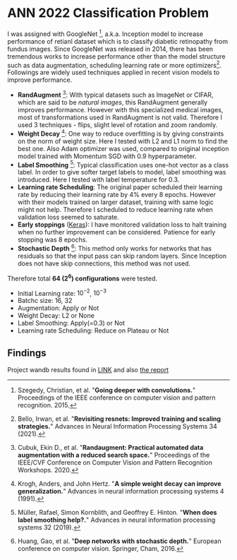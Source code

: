 # ANN 2022 Classification Problem

I was assigned with GoogleNet [^1], a.k.a. Inception model to increase performance of retianl dataset which is to classify diabetic retinopathy from fundus images.
Since GoogleNet was released in 2014, there has been tremendous works to increase performance other than the model structure such as data augmentation, scheduling learning rate or more optimizers[^2]. Followings are widely used techniques applied in recent vision models to improve performance.

+ **RandAugment** [^3]: With typical datasets such as ImageNet or CIFAR, which are said to be _natural images_, this RandAugment generally improves performance. However with this specialized medical images, most of transformations used in RandAugment is not valid. Therefore I used 3 techniques - flips, slight level of rotation and zoom randomly.
+ **Weight Decay** [^4]: One way to reduce overfitting is by giving constraints on the norm of weight size. Here I tested with L2 and L1 norm to find the best one. Also Adam optimizer was used, compared to original inception model trained with Momentum SGD with 0.9 hyperparameter.
+ **Label Smoothing** [^5]: Typical classification uses one-hot vector as a class label. In order to give softer target labels to model, label smoothing was introduced. Here I tested with label temperature for 0.3.
+ **Learning rate Scheduling**: The original paper scheduled their learning rate by reducing their learning rate by 4% every 8 epochs. However with their models trained on larger dataset, training with same logic might not help. Therefore I scheduled to reduce learning rate when validation loss seemed to saturate.
+ **Early stoppings** ([Keras](https://keras.io/api/callbacks/early_stopping/)): I have monitored validation loss to halt training when no further improvement can be considered. Patience for early stopping was 8 epochs.
+ **Stochastic Depth** [^6]: This method only works for networks that has residuals so that the input pass can skip random layers. Since Inception does not have skip connections, this method was not used.

Therefore total **64 ($2^6$) configurations** were tested.
+ Initial Learning rate: $10^{-2}$, $10^{-3}$
+ Batchc size: 16, 32
+ Augmentation: Apply or Not
+ Weight Decay: L2 or None
+ Label Smoothing: Apply(=0.3) or Not
+ Learning rate Scheduling: Reduce on Plateau or Not


## Findings
Project wandb results found in [LINK](https://wandb.ai/1pha/ann-2022) and also [the report](https://wandb.ai/1pha/ann-2022/reports/ANN-Report-Inception--VmlldzoxODYwMTkz)

[^1]: Szegedy, Christian, et al. "**Going deeper with convolutions.**" Proceedings of the IEEE conference on computer vision and pattern recognition. 2015.
[^2]: Bello, Irwan, et al. "**Revisiting resnets: Improved training and scaling strategies.**" Advances in Neural Information Processing Systems 34 (2021).
[^3]: Cubuk, Ekin D., et al. "**Randaugment: Practical automated data augmentation with a reduced search space.**" Proceedings of the IEEE/CVF Conference on Computer Vision and Pattern Recognition Workshops. 2020.
[^4]: Krogh, Anders, and John Hertz. "**A simple weight decay can improve generalization.**" Advances in neural information processing systems 4 (1991).
[^5]: Müller, Rafael, Simon Kornblith, and Geoffrey E. Hinton. "**When does label smoothing help?.**" Advances in neural information processing systems 32 (2019).
[^6]: Huang, Gao, et al. "**Deep networks with stochastic depth.**" European conference on computer vision. Springer, Cham, 2016.
